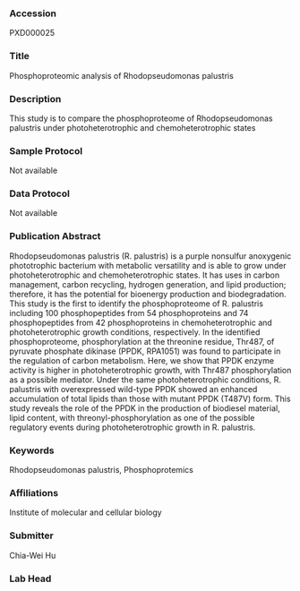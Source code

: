 ### Accession
PXD000025

### Title
Phosphoproteomic analysis of Rhodopseudomonas palustris

### Description
This study is to compare the phosphoproteome of Rhodopseudomonas palustris under photoheterotrophic and chemoheterotrophic states

### Sample Protocol
Not available

### Data Protocol
Not available

### Publication Abstract
Rhodopseudomonas palustris (R. palustris) is a purple nonsulfur anoxygenic phototrophic bacterium with metabolic versatility and is able to grow under photoheterotrophic and chemoheterotrophic states. It has uses in carbon management, carbon recycling, hydrogen generation, and lipid production; therefore, it has the potential for bioenergy production and biodegradation. This study is the first to identify the phosphoproteome of R. palustris including 100 phosphopeptides from 54 phosphoproteins and 74 phosphopeptides from 42 phosphoproteins in chemoheterotrophic and photoheterotrophic growth conditions, respectively. In the identified phosphoproteome, phosphorylation at the threonine residue, Thr487, of pyruvate phosphate dikinase (PPDK, RPA1051) was found to participate in the regulation of carbon metabolism. Here, we show that PPDK enzyme activity is higher in photoheterotrophic growth, with Thr487 phosphorylation as a possible mediator. Under the same photoheterotrophic conditions, R. palustris with overexpressed wild-type PPDK showed an enhanced accumulation of total lipids than those with mutant PPDK (T487V) form. This study reveals the role of the PPDK in the production of biodiesel material, lipid content, with threonyl-phosphorylation as one of the possible regulatory events during photoheterotrophic growth in R. palustris.

### Keywords
Rhodopseudomonas palustris, Phosphoprotemics

### Affiliations
Institute of molecular and cellular biology

### Submitter
Chia-Wei Hu

### Lab Head


